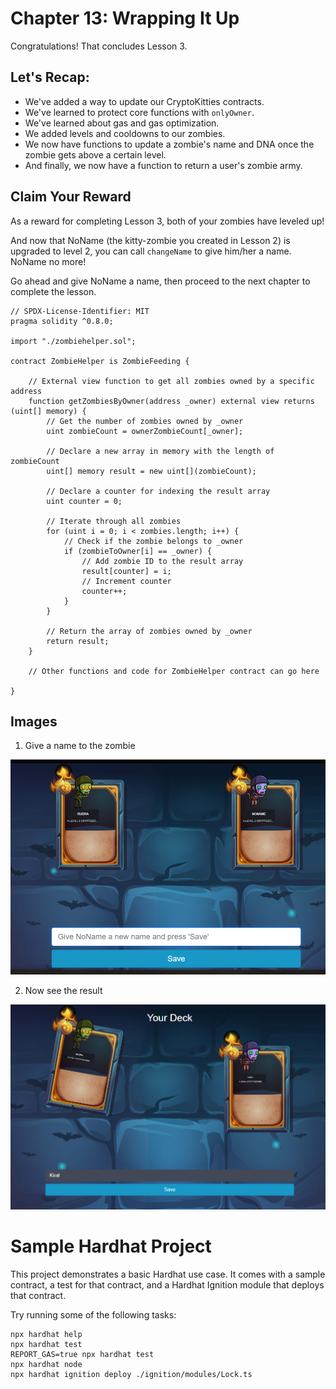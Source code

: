 # Chapter 13: Wrapping It Up

Congratulations! That concludes Lesson 3.

## Let's Recap:

- We've added a way to update our CryptoKitties contracts.
- We've learned to protect core functions with `onlyOwner`.
- We've learned about gas and gas optimization.
- We added levels and cooldowns to our zombies.
- We now have functions to update a zombie's name and DNA once the zombie gets above a certain level.
- And finally, we now have a function to return a user's zombie army.

## Claim Your Reward

As a reward for completing Lesson 3, both of your zombies have leveled up!

And now that NoName (the kitty-zombie you created in Lesson 2) is upgraded to level 2, you can call `changeName` to give him/her a name. NoName no more!

Go ahead and give NoName a name, then proceed to the next chapter to complete the lesson.

```solidity
// SPDX-License-Identifier: MIT
pragma solidity ^0.8.0;

import "./zombiehelper.sol";

contract ZombieHelper is ZombieFeeding {

    // External view function to get all zombies owned by a specific address
    function getZombiesByOwner(address _owner) external view returns (uint[] memory) {
        // Get the number of zombies owned by _owner
        uint zombieCount = ownerZombieCount[_owner];

        // Declare a new array in memory with the length of zombieCount
        uint[] memory result = new uint[](zombieCount);

        // Declare a counter for indexing the result array
        uint counter = 0;

        // Iterate through all zombies
        for (uint i = 0; i < zombies.length; i++) {
            // Check if the zombie belongs to _owner
            if (zombieToOwner[i] == _owner) {
                // Add zombie ID to the result array
                result[counter] = i;
                // Increment counter
                counter++;
            }
        }

        // Return the array of zombies owned by _owner
        return result;
    }

    // Other functions and code for ZombieHelper contract can go here

}
```

## Images

1. Give a name to the zombie

![alt text](image.png)


2. Now see the result

 ![alt text](image-1.png)

# Sample Hardhat Project

This project demonstrates a basic Hardhat use case. It comes with a sample contract, a test for that contract, and a Hardhat Ignition module that deploys that contract.

Try running some of the following tasks:

```shell
npx hardhat help
npx hardhat test
REPORT_GAS=true npx hardhat test
npx hardhat node
npx hardhat ignition deploy ./ignition/modules/Lock.ts
```
